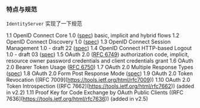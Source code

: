 ### 特点与规范

`IdentityServer` 实现了一下规范

1.1 OpenID Connect Core 1.0 ([spec](https://openid.net/specs/openid-connect-core-1_0.html)) basic, implicit and hybrid flows
1.2 OpenID Connect Discovery 1.0 ([spec](https://openid.net/specs/openid-connect-discovery-1_0.html))
1.3 OpenID Connect Session Management 1.0 - draft 22 ([spec](https://openid.net/specs/openid-connect-session-1_0.html))
1.4 OpenID Connect HTTP-based Logout 1.0 - draft 03 ([spec](https://openid.net/specs/openid-connect-logout-1_0.html))
1.5 OAuth 2.0 ([RFC 6749](https://tools.ietf.org/html/rfc6749))
  authorization code, implicit, resource owner password credentials and client credentials grant
1.6 OAuth 2.0 Bearer Token Usage ([RFC 6750](https://tools.ietf.org/html/rfc6750))
1.7 OAuth 2.0 Multiple Response Types ([spec](https://openid.net/specs/oauth-v2-multiple-response-types-1_0.html))
1.8 OAuth 2.0 Form Post Response Mode ([spec](https://openid.net/specs/oauth-v2-form-post-response-mode-1_0.html))
1.9 OAuth 2.0 Token Revocation ((RFC 7009](https://tools.ietf.org/html/rfc7009))
1.10 OAuth 2.0 Token Introspection ((RFC 7662](https://tools.ietf.org/html/rfc7662)) (added in v2.2)
1.11 Proof Key for Code Exchange by OAuth Public Clients ((RFC 7636](https://tools.ietf.org/html/rfc7636)) (added in v2.5)

